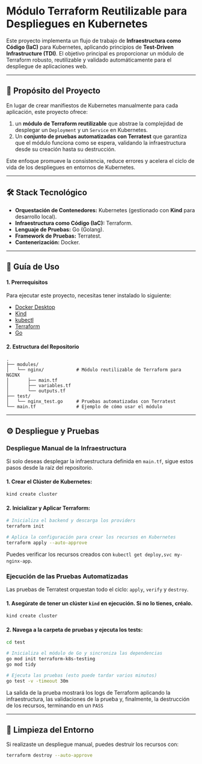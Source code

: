 # Módulo Terraform Reutilizable para Despliegues en Kubernetes

Este proyecto implementa un flujo de trabajo de <b>Infraestructura como Código (IaC)</b> para Kubernetes, aplicando principios de <b>Test-Driven Infrastructure (TDI)</b>. El objetivo principal es proporcionar un módulo de Terraform robusto, reutilizable y validado automáticamente para el despliegue de aplicaciones web.

---

## 🎯 Propósito del Proyecto
En lugar de crear manifiestos de Kubernetes manualmente para cada aplicación, este proyecto ofrece:
1. un <b>módulo de Terraform reutilizable</b> que abstrae la complejidad de desplegar un `Deployment` y un `Service` en Kubernetes.
2. Un <b>conjunto de pruebas automatizadas con Terratest</b> que garantiza que el módulo funciona como se espera, validando la infraestructura desde su creación hasta su destrucción.

Este enfoque promueve la consistencia, reduce errores y acelera el ciclo de vida de los despliegues en entornos de Kubernetes.

---

## 🛠️ Stack Tecnológico
* <b>Orquestación de Contenedores:</b> Kubernetes (gestionado con <b>Kind</b> para desarrollo local).
* <b>Infraestructura como Código (IaC):</b> Terraform.
* <b>Lenguaje de Pruebas:</b> Go (Golang).
* <b>Framework de Pruebas:</b> Terratest.
* <b>Contenerización:</b> Docker.

---

## 🚀 Guía de Uso

#### 1. Prerrequisitos
Para ejecutar este proyecto, necesitas tener instalado lo siguiente:
* [Docker Desktop](https://www.docker.com/products/docker-desktop/)
* [Kind](https://kind.sigs.k8s.io/docs/user/quick-start/)
* [kubectl](https://kubernetes.io/docs/tasks/tools/)
* [Terraform](https://developer.hashicorp.com/terraform)
* [Go](https://go.dev/dl/)

#### 2. Estructura del Repositorio
```
.
├── modules/
│   └── nginx/            # Módulo reutilizable de Terraform para NGINX
│       ├── main.tf
│       ├── variables.tf
│       └── outputs.tf
├── test/
│   └── nginx_test.go     # Pruebas automatizadas con Terratest
└── main.tf               # Ejemplo de cómo usar el módulo
```

---

## ⚙️ Despliegue y Pruebas
### Despliegue Manual de la Infraestructura
Si solo deseas desplegar la infraestructura definida en `main.tf`, sigue estos pasos desde la raíz del repositorio.

#### 1. Crear el Clúster de Kubernetes:
```bash
kind create cluster
```

#### 2. Inicializar y Aplicar Terraform:
```bash
# Inicializa el backend y descarga los providers
terraform init

# Aplica la configuración para crear los recursos en Kubernetes
terraform apply --auto-approve
```
Puedes verificar los recursos creados con `kubectl get deploy,svc my-nginx-app`.

### Ejecución de las Pruebas Automatizadas
Las pruebas de Terratest orquestan todo el ciclo: `apply`, `verify` y `destroy`.

#### 1. Asegúrate de tener un clúster `kind` en ejecución. Si no lo tienes, créalo.
```bash
kind create cluster
```

#### 2. Navega a la carpeta de pruebas y ejecuta los tests:
```bash
cd test

# Inicializa el módulo de Go y sincroniza las dependencias
go mod init terraform-k8s-testing
go mod tidy

# Ejecuta las pruebas (esto puede tardar varios minutos)
go test -v -timeout 30m
```
La salida de la prueba mostrará los logs de Terraform aplicando la infraestructura, las validaciones de la prueba y, finalmente, la destrucción de los recursos, terminando en un `PASS`

---

## 🧹 Limpieza del Entorno
Si realizaste un despliegue manual, puedes destruir los recursos con:
```bash
terraform destroy --auto-approve
```
